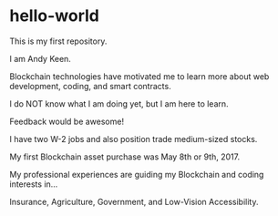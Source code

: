 # hello-world
This is my first repository.

I am Andy Keen.

Blockchain technologies have motivated me to learn more about web development, coding, and smart contracts.

I do NOT know what I am doing yet, but I am here to learn.

Feedback would be awesome!

I have two W-2 jobs and also position trade medium-sized stocks.

My first Blockchain asset purchase was May 8th or 9th, 2017.

My professional experiences are guiding my Blockchain and coding interests in...

Insurance, Agriculture, Government, and Low-Vision Accessibility.

